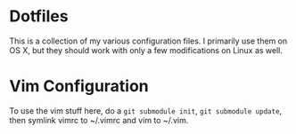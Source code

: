 Dotfiles
========

This is a collection of my various configuration files.  I primarily use them on OS X, but they should work with only a few modifications on Linux as well.

Vim Configuration
======

To use the vim stuff here, do a `git submodule init`, `git submodule update`, then symlink vimrc to ~/.vimrc and vim to ~/.vim.
